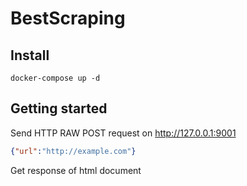 # BestScraping

## Install

```docker-compose up -d```

## Getting started

Send HTTP RAW POST request on http://127.0.0.1:9001
```json
{"url":"http://example.com"}
```
Get response of html document
